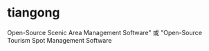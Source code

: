 # tiangong
Open-Source Scenic Area Management Software" 或 "Open-Source Tourism Spot Management Software
